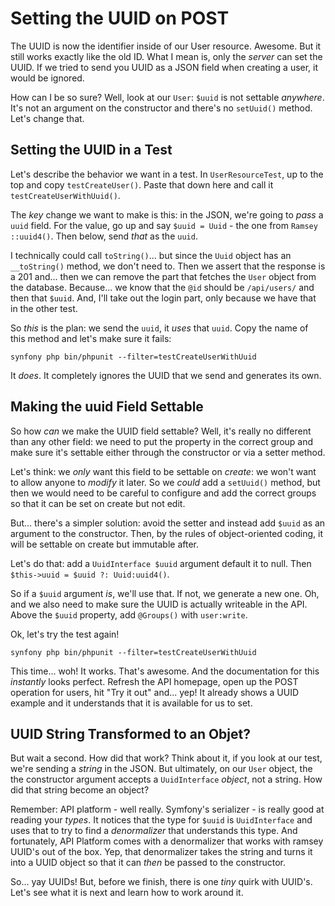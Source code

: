 # Setting the UUID on POST

The UUID is now the identifier inside of our User resource. Awesome. But it
still works exactly like the old ID. What I mean is, only the *server* can set the
UUID. If we tried to send you UUID as a JSON field when creating a user, it would
be ignored.

How can I be so sure? Well, look at our `User`: `$uuid` is not settable *anywhere*.
It's not an argument on the constructor and there's no `setUuid()` method. Let's
change that.

## Setting the UUID in a Test

Let's describe the behavior we want in a test. In `UserResourceTest`, up to the
top and copy `testCreateUser()`. Paste that down here and call it
`testCreateUserWithUuid()`.

The *key* change we want to make is this: in the JSON, we're going to *pass* a
`uuid` field. For the value, go up and say `$uuid = Uuid` - the one from `Ramsey`
`::uuid4()`. Then below, send *that* as the `uuid`.

I technically could call `toString()`... but since the `Uuid` object has an
`__toString()` method, we don't need to. Then we assert that the response is
a 201 and... then we can remove the part that fetches the `User` object from the
database. Because... we know that the `@id` should be `/api/users/` and then
that `$uuid`. And, I'll take out the login part, only because we have that in
the other test.

So *this* is the plan: we send the `uuid`, it *uses* that `uuid`. Copy the name
of this method and let's make sure it fails:

```terminal
synfony php bin/phpunit --filter=testCreateUserWithUuid
```

It *does*. It completely ignores the UUID that we send and generates its own.

## Making the uuid Field Settable

So how *can* we make the UUID field settable? Well, it's really no different than
any other field: we need to put the property in the correct group and make sure
it's settable either through the constructor or via a setter method.

Let's think: we *only* want this field to be settable on *create*: we won't
want to allow anyone to *modify* it later. So we *could* add a `setUuid()` method,
but then we would need to be careful to configure and add the correct groups so
that it can be set on create but not edit.

But... there's a simpler solution: avoid the setter and instead add `$uuid` as an
argument to the constructor. Then, by the rules of object-oriented coding, it
will be settable on create but immutable after.

Let's do that: add a `UuidInterface $uuid` argument default it to null. Then
`$this->uuid = $uuid ?: Uuid:uuid4()`.

So if a `$uuid` argument *is*, we'll use that. If not, we generate a new one.
Oh, and we also need to make sure the UUID is actually writeable in the API.
Above the `$uuid` property, add `@Groups()` with `user:write`.

Ok, let's try the test again!

```terminal-silent
synfony php bin/phpunit --filter=testCreateUserWithUuid
```

This time... woh! It works. That's awesome. And the documentation for this
*instantly* looks perfect. Refresh the API homepage, open up the POST operation
for users, hit "Try it out" and... yep! It already shows a UUID example and it
understands that it is available for us to set.

## UUID String Transformed to an Objet?

But wait a second. How did that work? Think about it, if you look at our test,
we're sending a *string* in the JSON. But ultimately, on our `User` object, the
the constructor argument accepts a `UuidInterface` *object*, not a string. How
did that string become an object?

Remember: API platform - well really. Symfony's serializer - is really good at
reading your *types*. It notices that the type for `$uuid` is `UuidInterface`
and uses that to try to find a *denormalizer* that understands this type. And
fortunately, API Platform comes with a denormalizer that works with ramsey UUID's
out of the box. Yep, that denormalizer takes the string and turns it into a UUID
object so that it can *then* be passed to the constructor.

So... yay UUIDs! But, before we finish, there is one *tiny* quirk with UUID's.
Let's see what it is next and learn how to work around it.
